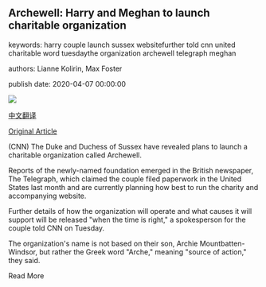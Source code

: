 ## Archewell: Harry and Meghan to launch charitable organization

keywords: harry couple launch sussex websitefurther told cnn united charitable word tuesdaythe organization archewell telegraph meghan

authors: Lianne Kolirin, Max Foster

publish date: 2020-04-07 00:00:00

![](https://cdn.cnn.com/cnnnext/dam/assets/200407084826-meghan-harry-0305-super-tease.jpg)

[中文翻译](Archewell%3A%20Harry%20and%20Meghan%20to%20launch%20charitable%20organization_zh.md)

[Original Article](https://edition.cnn.com/2020/04/07/world/harry-meghan-archewell-charity-scli-intl/index.html)

(CNN) The Duke and Duchess of Sussex have revealed plans to launch a charitable organization called Archewell.

Reports of the newly-named foundation emerged in the British newspaper, The Telegraph, which claimed the couple filed paperwork in the United States last month and are currently planning how best to run the charity and accompanying website.

Further details of how the organization will operate and what causes it will support will be released "when the time is right," a spokesperson for the couple told CNN on Tuesday.

The organization's name is not based on their son, Archie Mountbatten-Windsor, but rather the Greek word "Arche," meaning "source of action," they said.

Read More